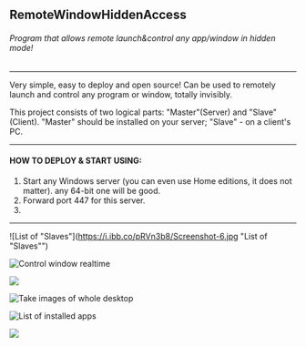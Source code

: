 
## RemoteWindowHiddenAccess

###### Program that allows remote launch&control any app/window in hidden mode!

------------

Very simple, easy to deploy and open source! Can be used to remotely launch and control any program or window, totally invisibly.

This project consists of two logical parts: "Master"(Server) and "Slave"(Client). "Master" should be installed on your server; "Slave" - on a client's PC.

------------

#### HOW TO DEPLOY & START USING:
1.  Start any Windows server (you can even use Home editions, it does not matter). any 64-bit one will be good. 
2. Forward port 447 for this server.
3. 


------------

![List of "Slaves"](https://i.ibb.co/pRVn3b8/Screenshot-6.jpg "List of "Slaves"")

![Control window realtime](https://i.ibb.co/By1KJVm/Screenshot-2.jpg "Control window realtime")

![](https://i.ibb.co/JqgmQqj/Screenshot-7.jpg)

![Take images of whole desktop](https://i.ibb.co/4ZTjnKC/Screenshot-3.jpg "Take images of whole desktop")

![List of installed apps](https://i.ibb.co/n89dJw3/Screenshot-4.jpg "List of installed apps")

![](https://i.ibb.co/n7x56SP/Screenshot-5.jpg)
